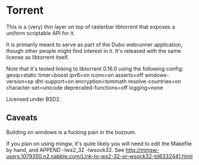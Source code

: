 # Torrent

This is a (very) thin layer on top of rasterbar libtorrent that exposes a uniform scriptable API for it.

It is primarily meant to serve as part of the Dubo webrunner application, though other people might find interest in it.
It's released with the same license as libtorrent itself.

Note that it's tested linking to libtorrent 0.16.0 using the following config:
geoip=static timer=boost ipv6=on iconv=on asserts=off windows-version=xp dht-support=on encryption=tommath resolve-countries=on character-set=unicode deprecated-functions=off logging=none

Licensed under BSD2.

## Caveats

Building on windows is a fucking pain in the bozoum.

If you plan on using mingw, it's quite likely you will need to edit the Makefile by hand, and APPEND -lws2_32 -lwsock32.
See http://mingw-users.1079350.n2.nabble.com/Link-to-ws2-32-or-wsock32-td6332441.html
